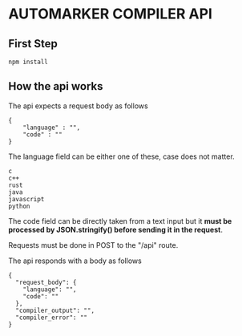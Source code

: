 # AUTOMARKER COMPILER API

## First Step
```
npm install
```

## How the api works
The api expects a request body as follows
```
{
    "language" : "",
    "code" : ""
}
```

The language field can be either one of these, case does not matter.
```
c
c++
rust
java
javascript
python
```

The code field can be directly taken from a text input
but it **must be processed by JSON.stringify() before sending it in the request**.

Requests must be done in POST to the "/api" route.

The api responds with a body as follows
```
{
  "request_body": {
    "language": "",
    "code": ""
  },
  "compiler_output": "",
  "compiler_error": ""
}
```